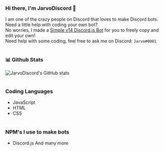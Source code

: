 ### Hi there, I'm JarvoDiscord 👋
I am one of the crazy people on Discord that loves to make Discord bots.
<br>
Need a little help with coding your own bot?
<br>
No worries, I made a [Simple v14 Discord.js Bot](https://github.com/JarvoDiscord/Simple-v14-Discord.js-Bot) for you to freely copy and edit your own!
<br>
Need help with some coding, feel free to ask me on Discord: `Jarvo#0001`

#

### 📊 Github Stats
![JarvoDiscord's GitHub stats](https://github-readme-stats.vercel.app/api?username=JarvoDiscord&show_icons=true&theme=onedark)

#

### Coding Languages
- JavaScript
- HTML
- CSS

#

### NPM's I use to make bots
- Discord.js
And many more
